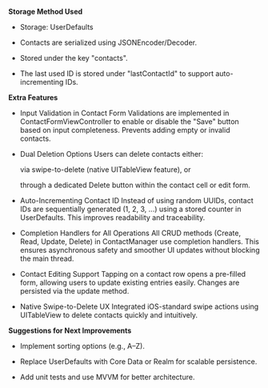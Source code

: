 **Storage Method Used**

 - Storage: UserDefaults

 - Contacts are serialized using JSONEncoder/Decoder.

 - Stored under the key "contacts".

 - The last used ID is stored under "lastContactId" to support auto-incrementing IDs.


**Extra Features**

- Input Validation in Contact Form
Validations are implemented in ContactFormViewController to enable or disable the "Save" button based on input completeness. Prevents adding empty or invalid contacts.

- Dual Deletion Options
Users can delete contacts either:

  via swipe-to-delete (native UITableView feature), or

  through a dedicated Delete button within the contact cell or edit form.

- Auto-Incrementing Contact ID
Instead of using random UUIDs, contact IDs are sequentially generated (1, 2, 3, ...) using a stored counter in UserDefaults. This improves readability and traceability.

- Completion Handlers for All Operations
All CRUD methods (Create, Read, Update, Delete) in ContactManager use completion handlers. This ensures asynchronous safety and smoother UI updates without blocking the main thread.

- Contact Editing Support
Tapping on a contact row opens a pre-filled form, allowing users to update existing entries easily. Changes are persisted via the update method.

- Native Swipe-to-Delete UX
Integrated iOS-standard swipe actions using UITableView to delete contacts quickly and intuitively.


**Suggestions for Next Improvements**

- Implement sorting options (e.g., A–Z).

- Replace UserDefaults with Core Data or Realm for scalable persistence.

- Add unit tests and use MVVM for better architecture.

